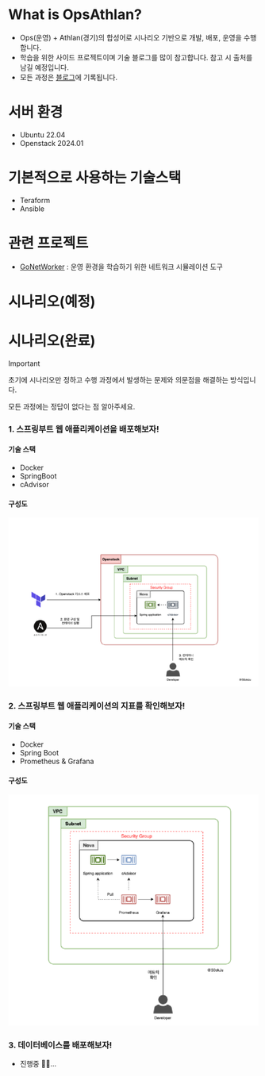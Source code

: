 # What is OpsAthlan?
- Ops(운영) + Athlan(경기)의 합성어로 시나리오 기반으로 개발, 배포, 운영을 수행합니다.
- 학습을 위한 사이드 프로젝트이며 기술 블로그를 많이 참고합니다. 참고 시 출처를 남길 예정입니다. 
- 모든 과정은 [블로그](https://s0okju.github.io/categories/opsathlan/)에 기록됩니다. 

# 서버 환경
- Ubuntu 22.04
- Openstack 2024.01

# 기본적으로 사용하는 기술스택
- Teraform
- Ansible

# 관련 프로젝트 
- [GoNetWorker](https://github.com/S0okJu/GoNetWorker) : 운영 환경을 학습하기 위한 네트워크 시뮬레이션 도구

# 시나리오(예정)

# 시나리오(완료)
 
> [!IMPORTANT] 
> 초기에 시나리오만 정하고 수행 과정에서 발생하는 문제와 의문점을 해결하는 방식입니다.
>
> 모든 과정에는 정답이 없다는 점 알아주세요.

### 1. 스프링부트 웹 애플리케이션을 배포해보자!
#### 기술 스택
- Docker
- SpringBoot
- cAdvisor

#### 구성도
![](./imgs/arch/1.png)

### 2. 스프링부트 웹 애플리케이션의 지표를 확인해보자! 
#### 기술 스택
- Docker
- Spring Boot
- Prometheus & Grafana

#### 구성도
![](./imgs/arch/2.png)

  
### 3. 데이터베이스를 배포해보자!
- 진행중 🏃🏻...

